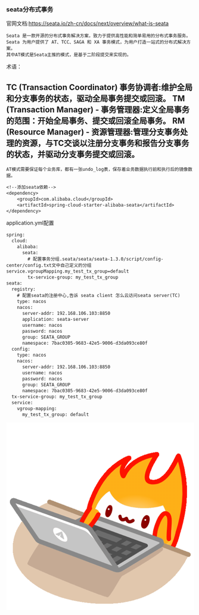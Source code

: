 ### seata分布式事务
官网文档:https://seata.io/zh-cn/docs/next/overview/what-is-seata  

    Seata 是一款开源的分布式事务解决方案，致力于提供高性能和简单易用的分布式事务服务。  
    Seata 为用户提供了 AT、TCC、SAGA 和 XA 事务模式，为用户打造一站式的分布式解决方案。  
    其中​​AT​​​模式是​​Seata​​主推的模式，是基于二阶段提交来实现的。

​​术语：​​

TC (Transaction Coordinator) 事务协调者:维护全局和分支事务的状态，驱动全局事务提交或回滚。
TM (Transaction Manager) - 事务管理器:定义全局事务的范围：开始全局事务、提交或回滚全局事务。
RM (Resource Manager) - 资源管理器:管理分支事务处理的资源，与TC交谈以注册分支事务和报告分支事务的状态，并驱动分支事务提交或回滚。
-----------------------------------
    AT模式需要保证每个业务库，都有一张​​undo_log​​表，保存着业务数据执行前和执行后的镜像数据。


```
<!--添加seata依赖-->
<dependency>
    <groupId>com.alibaba.cloud</groupId>
    <artifactId>spring-cloud-starter-alibaba-seata</artifactId>
</dependency>
```
application.yml配置
```
spring:
  cloud:
    alibaba:
      seata:
        # 配置事务分组.seata/seata/seata-1.3.0/script/config-center/config.txt文中自己定义的分组service.vgroupMapping.my_test_tx_group=default
        tx-service-group: my_test_tx_group
seata:
  registry:
    # 配置seata的注册中心,告诉 seata client 怎么云访问seata server(TC)
    type: nacos
    nacos:
      server-addr: 192.168.106.103:8850
      application: seata-server
      username: nacos
      password: nacos
      group: SEATA_GROUP
      namespace: 7bac0305-9683-42e5-9006-d3da093ce80f
  config:
    type: nacos
    nacos:
      server-addr: 192.168.106.103:8850
      username: nacos
      password: nacos
      group: SEATA_GROUP
      namespace: 7bac0305-9683-42e5-9006-d3da093ce80f
  tx-service-group: my_test_tx_group
  service:
    vgroup-mapping:
      my_test_tx_group: default
```

![fire work](./fire_work.gif)